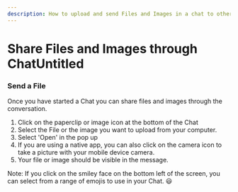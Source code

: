 ```yaml
---
description: How to upload and send Files and Images in a chat to other users
---
```


# Share Files and Images through ChatUntitled

### Send a File

Once you have started a Chat you can share files and images through the conversation.  


1. Click on the paperclip or image icon at the bottom of the Chat
2. Select the File or the image you want to upload from your computer.
3. Select 'Open' in the pop up
4. If you are using a native app, you can also click on the camera icon to take a picture with your mobile device camera.
5. Your file or image should be visible in the message.

Note: If you click on the smiley face on the bottom left of the screen, you can  select from a range of emojis to use in your Chat. 😃

